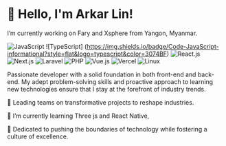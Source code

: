 # 👋 Hello, I'm Arkar Lin!
I’m currently working on Fary and Xsphere from Yangon, Myanmar.

![JavaScript](https://img.shields.io/badge/Code-JavaScript-informational?style=flat&logo=javascript&color=F7DF1E)
![TypeScript] (https://img.shields.io/badge/Code-JavaScript-informational?style=flat&logo=typescript&color=3074BF)
![React.js](https://img.shields.io/badge/Library-ReactJs-61DAFB?logo=react&logoColor=white)
![Next.js](https://img.shields.io/badge/Framework-Next.js-informational?style=flat&logo=next.js&color=000000)
![Laravel](https://img.shields.io/badge/Framework-Laravel-informational?style=flat&logo=laravel&color=FF2D20)
![PHP](https://img.shields.io/badge/Code-PHP-informational?style=flat&logo=php&color=777BB4)
![Vue.js](https://img.shields.io/badge/Library-Vue.js-35495E?logo=vuedotjs&logoColor=4FC08D)
![Vercel](https://img.shields.io/badge/Deployment-Vercel-informational?style=flat&logo=vercel&color=000000)
![Linux](https://img.shields.io/badge/System-Linux-informational?style=flat&logo=linux&color=FCC624)

Passionate developer with a solid foundation in both front-end and back-end. My adept problem-solving skills and proactive approach to learning new technologies ensure that I stay at the forefront of industry trends.

🔭 Leading teams on transformative projects to reshape industries.

🌱 I’m currently learning Three js and React Native,

🚀 Dedicated to pushing the boundaries of technology while fostering a culture of excellence.
